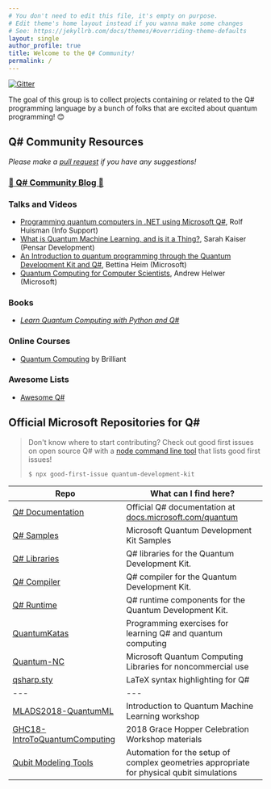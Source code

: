 ```yaml
---
# You don't need to edit this file, it's empty on purpose.
# Edit theme's home layout instead if you wanna make some changes
# See: https://jekyllrb.com/docs/themes/#overriding-theme-defaults
layout: single
author_profile: true
title: Welcome to the Q# Community!
permalink: /
---
```

[![Gitter](https://badges.gitter.im/qsharp-community/community.svg)](https://gitter.im/qsharp-community/community?utm_source=badge&utm_medium=badge&utm_campaign=pr-badge)

The goal of this group is to collect projects containing or related to the Q# programming language by a bunch of folks that are excited about quantum programming! 😊

## Q# Community Resources
_Please make a [pull request](https://help.github.com/en/articles/creating-a-pull-request) if you have any suggestions!_

### [🎉 Q# Community Blog 🎉](/posts/)

### Talks and Videos
- [Programming quantum computers in .NET using Microsoft Q#](https://www.youtube.com/watch?v=qOg6weW-IDo), Rolf Huisman (Info Support)
- [What is Quantum Machine Learning, and is it a Thing?](https://www.sckaiser.com/research/talks/ml4all_2019/), Sarah Kaiser (Pensar Development)
- [An Introduction to quantum programming through the Quantum Development Kit and Q#](https://www.youtube.com/watch?v=AjBLsrGgEkY), Bettina Heim (Microsoft)
- [Quantum Computing for Computer Scientists](https://speakerdeck.com/ahelwer/quantum-computing-for-computer-scientists), Andrew Helwer (Microsoft)

### Books
- [_Learn Quantum Computing with Python and Q#_](http://www.manning.com/?a_aid=learn-qc-kaiser)

### Online Courses
- [Quantum Computing](https://brilliant.org/courses/quantum-computing/) by Brilliant

### Awesome Lists
- [Awesome Q#](https://project-awesome.org/ebraminio/awesome-qsharp)

## Official Microsoft Repositories for Q#

> Don't know where to start contributing?
> Check out good first issues on open source Q# with a [node command line tool](https://www.npmjs.com/package/good-first-issue) that lists good first issues!
>
> `$ npx good-first-issue quantum-development-kit`

| Repo | What can I find here? |
| --- | --- |
| [Q# Documentation](https://github.com/microsoftdocs/quantum-docs-pr) | Official Q# documentation at [docs.microsoft.com/quantum](https://docs.microsoft.com/quantum) |
| [Q# Samples](https://github.com/Microsoft/Quantum)                   | Microsoft Quantum Development Kit Samples                                                     |
| [Q# Libraries](https://github.com/Microsoft/QuantumLibraries)        | Q# libraries for the Quantum Development Kit.                                                 |
| [Q# Compiler](https://github.com/microsoft/qsharp-compiler)          | Q# compiler for the Quantum Development Kit.                                                  |
| [Q# Runtime](https://github.com/microsoft/qsharp-runtime)            | Q# runtime components for the Quantum Development Kit.                                        |
| [QuantumKatas](https://github.com/Microsoft/QuantumKatas)            | Programming exercises for learning Q# and quantum computing                                   |
| [Quantum-NC](https://github.com/Microsoft/Quantum-NC)                | Microsoft Quantum Computing Libraries for noncommercial use                                   |
| [qsharp.sty](https://github.com/msr-quarc/qsharp.sty/)               | LaTeX syntax highlighting for Q#
| --- | --- |
| [MLADS2018-QuantumML](https://github.com/microsoft/MLADS2018-QuantumML)                     | Introduction to Quantum Machine Learning workshop                                         |
| [GHC18-IntroToQuantumComputing](https://github.com/microsoft/GHC18-IntroToQuantumComputing) | 2018 Grace Hopper Celebration Workshop materials                                          |
| [Qubit Modeling Tools](https://github.com/microsoft/qmt)                                    | Automation for the setup of complex geometries appropriate for physical qubit simulations |
